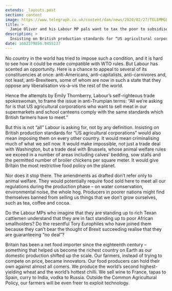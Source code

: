 ```yaml
--- 
extends: _layouts.post 
section: content 
image: https://www.telegraph.co.uk/content/dam/news/2020/02/27/TELEMMGLPICT000204931187_trans_NvBQzQNjv4BqQTvq0eeAFcSvRuAydahE-dFShwokIU0bjTGwYYA2YhE.jpeg?impolicy=logo-overlay 
title: > 
  Jamie Oliver and his Labour MP pals want to tax the poor to subsidise the rich 
description: > 
  Insisting on British production standards for “US agricultural corporations” would also mean imposing them on every other country.They would potentially require food sold here to meet all our regulations during the production phase – on water conservation, environmental noise, the whole hog.Do the Labour MPs who imagine that they are standing up to rich Texan cattlemen understand that they are in fact standing up to poor African smallholders?We sell wine to France, tapas to Spain, curry to India, vodka to Russia.Outside the Common Agricultural Policy, our farmers will be even freer to exploit technology. 
date: 1602379856.9455237 
--- 
```

No country in the world has tried to impose such a condition, and it is hard to see how it could be made compatible with WTO rules. But Labour has scented an opportunity. Here is a chance to appeal to several of its constituencies at once: anti-Americans, anti-capitalists, anti-carnivores and, not least, anti-Brexiteers, some of whom are now in such a state that they oppose any liberalisation vis-à-vis the rest of the world.

Hence the attempts by Emily Thornberry, Labour’s self-righteous trade spokeswoman, to frame the issue in anti-Trumpian terms: “All we’re asking for is that US agricultural corporations who want to sell meat in our supermarkets and school canteens comply with the same standards which British farmers have to meet.”

But this is not “all” Labour is asking for, not by any definition. Insisting on British production standards for “US agricultural corporations” would also mean imposing them on every other country. It would mean criminalising much of what we sell now. It would make impossible, not just a trade deal with Washington, but a trade deal with Brussels, whose animal welfare rules we exceed in a number of areas including calves’ bedding, sow stalls and the permitted number of broiler chickens per square meter. It would give Britain the most restrictive food policy on the planet.

Nor does it stop there. The amendments as drafted don’t refer only to animal welfare. They would potentially require food sold here to meet all our regulations during the production phase – on water conservation, environmental noise, the whole hog. Producers in poorer nations might find themselves banned from selling us things that we don’t grow ourselves, such as tea, coffee and cocoa.

Do the Labour MPs who imagine that they are standing up to rich Texan cattlemen understand that they are in fact standing up to poor African smallholders? Do the resentful Tory Europhiles who have joined them because they can’t bear the thought of Brexit succeeding realise that they are guaranteeing “no deal”?

Britain has been a net food importer since the eighteenth century – something that helped us become the richest country on Earth as our domestic production shifted up the scale. Our farmers, instead of trying to compete on price, became innovators. Our food producers can hold their own against almost all comers. We produce the world’s second highest-yielding wheat and the world’s hottest chilli. We sell wine to France, tapas to Spain, curry to India, vodka to Russia. Outside the Common Agricultural Policy, our farmers will be even freer to exploit technology.